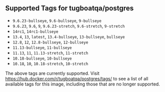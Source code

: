 ## Supported Tags for tugboatqa/postgres

* `9.6.23-bullseye`, `9.6-bullseye`, `9-bullseye`
* `9.6.23`, `9.6`, `9`, `9.6.23-stretch`, `9.6-stretch`, `9-stretch`
* `14rc1`, `14rc1-bullseye`
* `13.4`, `13`, `latest`, `13.4-bullseye`, `13-bullseye`, `bullseye`
* `12.8`, `12`, `12.8-bullseye`, `12-bullseye`
* `11.13-bullseye`, `11-bullseye`
* `11.13`, `11`, `11.13-stretch`, `11-stretch`
* `10.18-bullseye`, `10-bullseye`
* `10.18`, `10`, `10.18-stretch`, `10-stretch`

The above tags are currently supported. Visit https://hub.docker.com/r/tugboatqa/postgres/tags/ to see a list of all available tags for this image, including those that are no longer supported.
